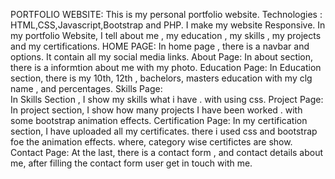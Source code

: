 PORTFOLIO WEBSITE:
     This is my personal portfolio website.
     Technologies : HTML,CSS,Javascript,Bootstrap and PHP.
     I make my website Responsive.
     In my portfolio Website, I tell about me , my education , my skills , my projects and my certifications.
HOME PAGE:
    In home page , there is a navbar and options. 
    It contain all my social media links.
About Page:
    In about section, there is a informtion about me with my photo.
Education Page:
    In Education section, there is my 10th, 12th , bachelors, masters education with my clg name , and percentages.
Skills Page:    
    In Skills Section , I show my skills what i have . with using css.
Project Page:
    In project section, I show how many projects I have been worked . with some bootstrap animation effects.
Certification Page:
    In my certification section, I have uploaded all my certificates. there i used css and bootstrap foe the animation 
    effects. where, category wise certifictes are show.
Contact Page:
   At the last, there is a contact form , and contact details about me, after filling the contact form user get in touch with me.

